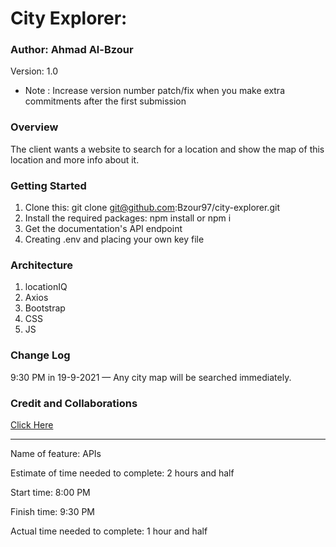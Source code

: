 # City Explorer:

### Author: Ahmad Al-Bzour

Version: 1.0 
* Note : Increase version number patch/fix when you make extra commitments after the first submission

### Overview
The client wants a website to search for a location and show the map of this location and more info about it.

### Getting Started

1. Clone this: git clone git@github.com:Bzour97/city-explorer.git
2. Install the required packages: npm install or npm i
3. Get the documentation's API endpoint
4. Creating .env and placing your own key file

### Architecture

1. locationIQ
2. Axios
3. Bootstrap
4. CSS
5. JS

### Change Log

9:30 PM in 19-9-2021 — Any city map will be searched immediately.

### Credit and Collaborations

[Click Here](https://github.com/LTUC/amman-301d33)

-------------------------

Name of feature: APIs

Estimate of time needed to complete: 2 hours and half

Start time: 8:00 PM

Finish time: 9:30 PM

Actual time needed to complete: 1 hour and half